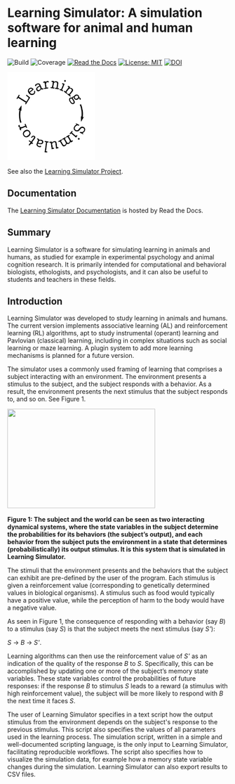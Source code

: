 # Learning Simulator: A simulation software for animal and human learning

![Build](https://github.com/learningsimulator/learningsimulator/workflows/Learning%20Simulator/badge.svg)
![Coverage](https://github.com/learningsimulator/learningsimulator/workflows/Learning%20Simulator/coverage.svg)
[![Read the Docs](https://readthedocs.org/projects/learningsimulator/badge/?version=latest)](https://learningsimulator.readthedocs.io/en/latest/?badge=latest)
[![License: MIT](https://img.shields.io/badge/License-MIT-yellow.svg)](https://opensource.org/licenses/MIT)
[![DOI](https://joss.theoj.org/papers/10.21105/joss.02891/status.svg)](https://doi.org/10.21105/joss.02891)
<!-- [![DOI](https://zenodo.org/badge/315901441.svg)](https://zenodo.org/badge/latestdoi/315901441) -->

<img src="learningsimulator.png" width="200" height="200" />

See also the [Learning Simulator Project](https://www.learningsimulator.org/).

## Documentation

The [Learning Simulator Documentation](https://learningsimulator.readthedocs.io/en/latest/) is hosted by Read the Docs.

## Summary

Learning Simulator is a software for simulating learning in animals and humans, as studied for
example in experimental psychology and animal cognition research. It is primarily intended
for computational and behavioral biologists, ethologists, and psychologists, and it can also be
useful to students and teachers in these fields.

## Introduction

Learning Simulator was developed to study learning in animals and humans. The current
version implements associative learning (AL) and reinforcement learning (RL) algorithms, apt
to study instrumental (operant) learning and Pavlovian (classical) learning, including in
complex situations such as social learning or maze learning. A
plugin system to add more learning mechanisms is planned for a future version.

The simulator uses a commonly used framing of learning that comprises a subject interacting
with an environment. The environment presents a stimulus to the subject, and the subject
responds with a behavior. As a result, the environment presents the next stimulus that the
subject responds to, and so on. See Figure 1.

<!---
![The subject and the world can be seen as two interacting dynamical systems,
where the state variables in the subject determines the probabilities for
its behaviors (the subject's output), and each behavior from the subject puts the environment
in a state that determines its output stimulus. It is this system that is
simulated in Learning Simulator.
\label{fig:system-fig}](system-fig.png)
-->
<img src="system-fig.png" width="337" height="226" />

**Figure 1: The subject and the world can be seen as two interacting dynamical systems, where the
state variables in the subject determine the probabilities for its behaviors (the subject’s output), and
each behavior from the subject puts the environment in a state that determines (probabilistically) its
output stimulus. It is this system that is simulated in Learning Simulator.**

The stimuli that the environment presents and the behaviors that the subject can exhibit
are pre-defined by the user of the program. Each stimulus is given a reinforcement value
(corresponding to genetically determined values in biological organisms). A stimulus such as
food would typically have a positive value, while the perception of harm to the body would
have a negative value.

As seen in Figure 1, the consequence of responding with a behavior (say *B*) to a stimulus (say *S*) is
that the subject meets the next stimulus (say *S'*):

*S* &#8594; *B* &#8594; *S'*.

Learning algorithms can then use the reinforcement value of *S'* as an indication of the quality
of the response *B* to *S*. Specifically, this can be accomplished by updating one or more
of the subject’s memory state variables. These state variables control the probabilities of
future responses: if the response *B* to stimulus *S* leads to a reward (a stimulus with high
reinforcement value), the subject will be more likely to respond with *B* the next time it faces
*S*.

The user of Learning Simulator specifies in a text script how the output stimulus from the
environment depends on the subject's response to the previous stimulus. This script also
specifies the values of all parameters used in the learning process. The simulation script,
written in a simple and well-documented scripting language, is the only input to Learning
Simulator, facilitating reproducible workflows. The script also specifies how to visualize the
simulation data, for example how a memory state variable changes during the simulation.
Learning Simulator can also export results to CSV files.


